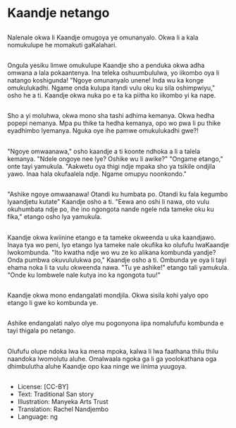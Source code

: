 # Kaandje netango

##
Nalenale okwa li Kaandje omugoya ye omunanyalo. Okwa li a kala nomukulupe he momakuti gaKalahari.

##
Ongula yesiku limwe omukulupe Kaandje sho a penduka okwa adha omwana a lala pokaantenya. Ina teleka oshuumbululwa, yo iikombo oya li natango koshigunda! "Ngoye omunanyalo unene! Inda wu ka konge omukulukadhi. Ngame onda kulupa itandi vulu oku ku sila oshimpwiyu," osho he a ti. Kaandje okwa nuka po e ta ka piitha ko iikombo yi ka nape.

##
Sho a yi moluhwa, okwa mono sha tashi adhima kemanya. Okwa hedha popepi nemanya. Mpa pu thike ta hedha kemanya, opo wo pwa li pu thike eyadhimbo lyemanya. Nguka oye ihe pamwe omukulukadhi gwe?!

##
"Ngoye omwaanawa," osho kaandje a ti koonte ndhoka a li a talela kemanya. "Ndele ongoye nee lye? Oshike wu li awike?" "Ongame etango," onte tayi yamukula. "Aakwetu oya thigi ndje mpaka sho ya tsikile ondjila yawo. Inaa hala okufaalela ndje. Ngame omupyu noonkondo."

##
"Ashike ngoye omwaanawa! Otandi ku humbata po. Otandi ku fala kegumbo lyaandjetu kutate" Kaandje osho a ti. "Eewa ano oshi li nawa, oto vulu okuhumbata ndje po, ihe ino ngongota nande ngele nda tameke oku ku fika," etango osho lya yamukula.

##
Kaandje okwa kwiinine etango e ta tameke okweenda u uka kaandjawo. Inaya tya wo peni, lyo etango lya tameke nale okufika ko olufufu lwaKaandje lwokombunda. "Ito kwatha ndje wo wu ze ko alikana kombunda yandje? Onda pumbwa okuvululukwa po," Kaandje osho a ti. Ombunda ye oya li tayi ehama noka li ta vulu okweenda nawa. "Tu ye ashike!" etango tali yamukula. "Onde ku lombwele nale kutya ino ka ngongota tuu!"

##
Kaandje okwa mono endangalati mondjila. Okwa sisila kohi yalyo opo etango li gwe ko kombunda ye.

##
Ashike endangalati nalyo olye mu pogonyona iipa nomalufufu kombunda e tayi thigala po netango.

##
Olufufu olupe ndoka lwa ka mena mpoka, kalwa li lwa faathana thilu thilu naandoka lwomolutu aluhe. Omalwaala ngoka ga li ga yoolokathana oga dhimbulutha aluhe Kaandje opo kaa ninge we iinima yuugoya.

##
* License: [CC-BY]
* Text: Traditional San story
* Illustration: Manyeka Arts Trust
* Translation: Rachel Nandjembo
* Language: ng
